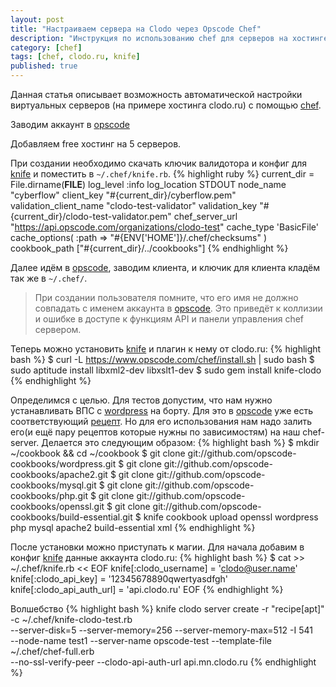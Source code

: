 ```yaml
---
layout: post
title: "Настраиваем сервера на Clodo через Opscode Chef"
description: "Инструкция по использованию chef для серверов на хостинге Clodo.ru"
category: [chef]
tags: [chef, clodo.ru, knife]
published: true
---
```


Данная статья описывает возможность автоматической настройки виртуальных серверов (на примере хостинга clodo.ru) с помощью [chef](http://www.opscode.com).

Заводим аккаунт в [opscode][]

Добавляем free хостинг на 5 серверов.

При создании необходимо скачать ключик валидотора и конфиг для [knife][] и поместить в `~/.chef/knife.rb`.
{% highlight ruby %}
current_dir = File.dirname(__FILE__)
log_level                :info
log_location             STDOUT
node_name                "cyberflow"
client_key               "#{current_dir}/cyberflow.pem"
validation_client_name   "clodo-test-validator"
validation_key           "#{current_dir}/clodo-test-validator.pem"
chef_server_url          "https://api.opscode.com/organizations/clodo-test"
cache_type               'BasicFile'
cache_options( :path => "#{ENV['HOME']}/.chef/checksums" )
cookbook_path            ["#{current_dir}/../cookbooks"]
{% endhighlight %}

Далее идём в [opscode][], заводим клиента, и ключик для клиента кладём так же в `~/.chef/`.
<!--more-->
>  При создании пользователя помните, что его имя не должно совпадать с именем аккаунта в [opscode][]. Это приведёт к коллизии и ошибке в доступе к функциям API и панели управления chef сервером.

Теперь можно установить [knife][] и плагин к нему от clodo.ru:
{% highlight bash %}
$ curl -L https://www.opscode.com/chef/install.sh | sudo bash
$ sudo aptitude install libxml2-dev libxslt1-dev
$ sudo gem install knife-clodo
{% endhighlight %}

Определимся с целью. Для тестов допустим, что нам нужно устанавливать ВПС с [wordpress][] на борту. Для это в [opscode][] уже есть соответствующий [рецепт](https://github.com/opscode-cookbooks/wordpress). Но для его использования нам надо залить его(и ещё пару рецептов которые нужны по зависимостям) на наш chef-server. Делается это следующим образом:
{% highlight bash %}
$ mkdir ~/cookbook && cd ~/cookbook
$ git clone git://github.com/opscode-cookbooks/wordpress.git
$ git clone git://github.com/opscode-cookbooks/apache2.git
$ git clone git://github.com/opscode-cookbooks/mysql.git
$ git clone git://github.com/opscode-cookbooks/php.git
$ git clone git://github.com/opscode-cookbooks/openssl.git
$ git clone git://github.com/opscode-cookbooks/build-essential.git
$ knife cookbook upload openssl wordpress php mysql apache2 build-essential xml
{% endhighlight %}

После установки можно приступать к магии. Для начала добавим в конфиг [knife][] данные аккаунта clodo.ru:
{% highlight bash %}
$ cat >> ~/.chef/knife.rb << EOF
knife[:clodo_username] =         'clodo@user.name'
knife[:clodo_api_key]   =        '12345678890qwertyasdfgh'
knife[:clodo_api_auth_url]      = 'api.clodo.ru'
EOF
{% endhighlight %}


Волшебство
{% highlight bash %}
knife clodo server create -r "recipe[apt]" -c ~/.chef/knife-clodo-test.rb \
--server-disk=5 --server-memory=256 --server-memory-max=512 -I 541 \
--node-name test1 --server-name opscode-test --template-file ~/.chef/chef-full.erb \
--no-ssl-verify-peer --clodo-api-auth-url api.mn.clodo.ru
{% endhighlight %}

[opscode]:	http://www.opscode.com/	      	     	    "Opscode"
[knife]:	https://docs.chef.io/knife.html             "Knife"
[wordpress]:    http://wordpress.org/ 			        "WordPress"
